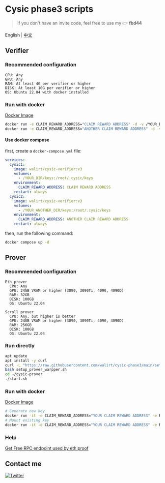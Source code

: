 # Cysic phase3 scripts
> If you don't have an invite code, feel free to use my 👉 **fbd44**  

English | [中文](https://github.com/walirt/cysic-phase3/blob/main/README_zh.md)

## Verifier

### Recommended configuration
```text
CPU: Any
GPU: Any
RAM: At least 4G per verifier or higher
DISK: At least 10G per verifier or higher
OS: Ubuntu 22.04 with docker installed
```

### Run with docker
[Docker Image](https://hub.docker.com/r/walirt/cysic-verifier)
```bash
docker run -e CLAIM_REWARD_ADDRESS="CLAIM REWARD ADDRESS" -d -v /YOUR_DIR/keys:/root/.cysic/keys --name cysic1 walirt/cysic-verifier:v3
docker run -e CLAIM_REWARD_ADDRESS="ANOTHER CLAIM REWARD ADDRESS" -d -v /YOUR_ANOTHER_DIR/keys:/root/.cysic/keys --name cysic2 walirt/cysic-verifier:v3
```

#### Use docker compose
first, create a `docker-compose.yml` file:
```yaml
services:
  cysic1:
    image: walirt/cysic-verifier:v3
    volumes:
      - /YOUR_DIR/keys:/root/.cysic/keys
    environment:
      CLAIM_REWARD_ADDRESS: CLAIM REWARD ADDRESS
    restart: always
  cysic2:
    image: walirt/cysic-verifier:v3
    volumes:
      - /YOUR_ANOTHER_DIR/keys:/root/.cysic/keys
    environment:
      CLAIM_REWARD_ADDRESS: ANOTHER CLAIM REWARD ADDRESS
    restart: always
```

then, run the following command:
```bash
docker compose up -d
```

## Prover

### Recommended configuration
```text
Eth prover
  CPU: Any
  GPU: 24GB VRAM or higher (3090, 3090Ti, 4090, 4090D)
  RAM: 32GB
  DISK: 100GB
  OS: Ubuntu 22.04

Scroll prover
  CPU: Any, but higher is better
  GPU: 24GB VRAM or higher (3090, 3090Ti, 4090, 4090D)
  RAM: 256GB
  DISK: 100GB
  OS: Ubuntu 22.04
```

### Run directly
```bash
apt update 
apt install -y curl
curl -L "https://raw.githubusercontent.com/walirt/cysic-phase3/main/setup_prover_warpper.sh" -o setup_prover_warpper.sh
bash setup_prover_warpper.sh
cd ~/cysic-prover
./start.sh
```

### Run with docker 
[Docker Image](https://hub.docker.com/r/walirt/cysic-verifier)
```bash
# Generate new key
docker run -it -e CLAIM_REWARD_ADDRESS="YOUR CLAIM REWARD ADDRESS" -e RPC_URL="YOUR RPC URL" -d --name cysic1 cysic-prover:v3
# Mount existing key
docker run -it -e CLAIM_REWARD_ADDRESS="YOUR CLAIM REWARD ADDRESS" -e RPC_URL="YOUR RPC URL" -d -v /YOUR_DIR/keys:/root/cysic-prover/~/.cysic/assets --name cysic1 cysic-prover:v3
```

### Help
[Get Free RPC endpoint used by eth proof](https://docs.cysic.xyz/tutorial-docs/how-to-run-a-prover-node#get-free-rpc-endpoint-used-by-eth-proof)

## Contact me
[![Twitter](https://img.shields.io/twitter/url/https/twitter.com/walirttt.svg?style=social&label=Follow%20%40walirttt)](https://twitter.com/walirttt)
